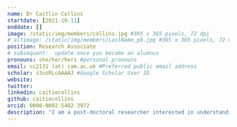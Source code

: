 ```yaml
---
name: Dr Caitlin Collins
startdate: [2021-10-11]
enddate: []
image: /static/img/members/collins.jpg #365 x 365 pixels, 72 dpi
# altimage: /static/img/members/LastName_pb.jpg #365 x 365 pixels, 72 dpi
position: Research Associate
# subsequent:  update once you become an alumnus
pronouns: she/her/hers #personal pronouns
email: cc2131 (at) cam.ac.uk #Preferred public email address
scholar: z3usRLcAAAAJ #Google Scholar User ID
website: 
twitter: 
linkedin: caitiecollins
github: caitiecollins
orcid: 0000-0002-5482-3972
description: "I am a post-doctoral researcher interested in understanding how evolutionary processes shape microbial genomes. My work focuses more on method than microbe, aiming to develop statistical approaches and computational tools for the analysis of genetic data in multiple species. After graduating with a BA&Sc in Molecular Biology and Political Science from McGill University in 2012, I moved from Canada to the UK to complete the MPH at Imperial College in 2013. I earned my PhD at Imperial College in 2020, under the supervision of Dr. Xavier Didelot and Dr. Christophe Fraser, for developing methods to perform genome-wide association studies in clonal and recombining organisms. My PhD research culminated in the release of [treeWAS](https://github.com/caitiecollins/treeWAS): the first phylogenetic method for microbial GWAS. As a postdoc in the Parkhill group, my aim is to develop approaches to incorporate non-SNP genetic variation into phylogenetic inference methods in bacteria. In mapping recombination and gene gain/loss events across the clonal frame, we hope to determine whether rates of change in these genetic elements can be reliably estimated. We aim to use these inferences to improve the resolution and temporal calibration of phylogenetic trees in partially-recombinant organisms."
---
```

